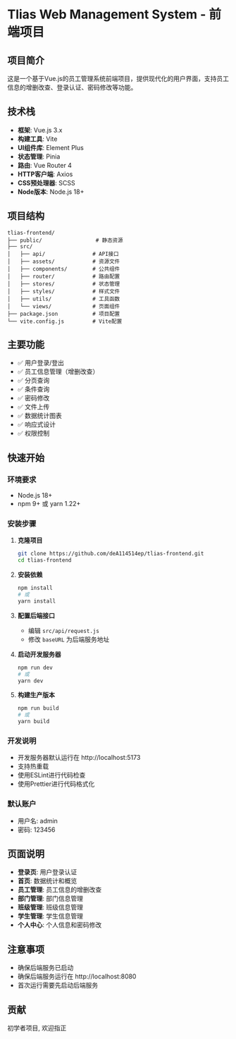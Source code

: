 # Tlias Web Management System - 前端项目

## 项目简介

这是一个基于Vue.js的员工管理系统前端项目，提供现代化的用户界面，支持员工信息的增删改查、登录认证、密码修改等功能。

## 技术栈

- **框架**: Vue.js 3.x
- **构建工具**: Vite
- **UI组件库**: Element Plus
- **状态管理**: Pinia
- **路由**: Vue Router 4
- **HTTP客户端**: Axios
- **CSS预处理器**: SCSS
- **Node版本**: Node.js 18+

## 项目结构

```
tlias-frontend/
├── public/                 # 静态资源
├── src/
│   ├── api/               # API接口
│   ├── assets/            # 资源文件
│   ├── components/        # 公共组件
│   ├── router/            # 路由配置
│   ├── stores/            # 状态管理
│   ├── styles/            # 样式文件
│   ├── utils/             # 工具函数
│   └── views/             # 页面组件
├── package.json           # 项目配置
└── vite.config.js         # Vite配置
```

## 主要功能

- ✅ 用户登录/登出
- ✅ 员工信息管理（增删改查）
- ✅ 分页查询
- ✅ 条件查询
- ✅ 密码修改
- ✅ 文件上传
- ✅ 数据统计图表
- ✅ 响应式设计
- ✅ 权限控制

## 快速开始

### 环境要求

- Node.js 18+
- npm 9+ 或 yarn 1.22+

### 安装步骤

1. **克隆项目**
   ```bash
   git clone https://github.com/deA114514ep/tlias-frontend.git
   cd tlias-frontend
   ```

2. **安装依赖**
   ```bash
   npm install
   # 或
   yarn install
   ```

3. **配置后端接口**
   - 编辑 `src/api/request.js`
   - 修改 `baseURL` 为后端服务地址

4. **启动开发服务器**
   ```bash
   npm run dev
   # 或
   yarn dev
   ```

5. **构建生产版本**
   ```bash
   npm run build
   # 或
   yarn build
   ```

### 开发说明

- 开发服务器默认运行在 http://localhost:5173
- 支持热重载
- 使用ESLint进行代码检查
- 使用Prettier进行代码格式化

### 默认账户

- 用户名: admin
- 密码: 123456

## 页面说明

- **登录页**: 用户登录认证
- **首页**: 数据统计和概览
- **员工管理**: 员工信息的增删改查
- **部门管理**: 部门信息管理
- **班级管理**: 班级信息管理
- **学生管理**: 学生信息管理
- **个人中心**: 个人信息和密码修改

## 注意事项

- 确保后端服务已启动
- 确保后端服务运行在 http://localhost:8080
- 首次运行需要先启动后端服务

## 贡献

初学者项目, 欢迎指正
